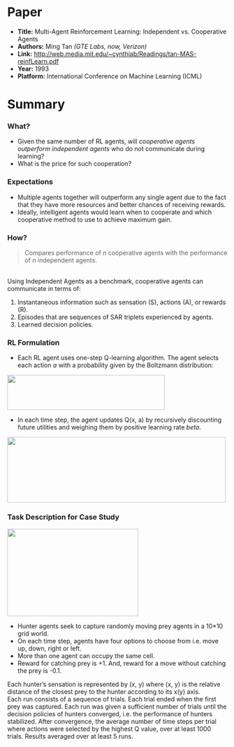 # Paper

- <b>Title:</b> Multi-Agent Reinforcement Learning: Independent vs. Cooperative Agents
- <b>Authors:</b> Ming Tan <i>(GTE Labs, now, Verizon)</i>
- <b>Link:</b> http://web.media.mit.edu/~cynthiab/Readings/tan-MAS-reinfLearn.pdf
- <b>Year:</b> 1993
- <b>Platform:</b> International Conference on Machine Learning (ICML)

# Summary

### What?

* Given the same number of RL agents, will <i>cooperative agents outperform independent agents</i> who do not communicate during learning?
* What is the price for such cooperation?

### Expectations

* Multiple agents together will outperform any single agent due to the fact that they have more resources and better chances of receiving rewards.
* Ideally, intelligent agents would learn when to cooperate and which cooperative method to use to achieve maximum gain.

### How?

> Compares performance of <i>n</i> cooperative agents with the performance of <i>n</i> independent agents.
<br>
Using Independent Agents as a benchmark, cooperative agents can communicate in terms of:

1. Instantaneous information such as sensation (S), actions (A), or rewards (R).
2. Episodes that are sequences of SAR triplets experienced by agents.
3. Learned decision policies.

### RL Formulation

* Each RL agent uses one-step Q-learning algorithm. The agent selects each action <i>a</i> with a probability given by the Boltzmann distribution:

<img src="https://raw.githubusercontent.com/guptakhil12/research-papers/master/images/Screenshot%202019-06-19%20at%207.24.01%20PM.png" height="80" width="360"></img>

* In each time step, the agent updates Q(x, a) by recursively discounting future utilities and weighing them by positive learning rate <i>beta</i>.
  
<img src="https://raw.githubusercontent.com/guptakhil12/research-papers/master/images/Screenshot%202019-06-19%20at%207.25.51%20PM.png" height="150" width="500"></img>

### Task Description for Case Study

<img src="https://raw.githubusercontent.com/guptakhil12/research-papers/master/images/Screenshot%202019-06-19%20at%207.27.46%20PM.png" height="200" width="300"></img>

- Hunter agents seek to capture randomly moving prey agents in a 10*10 grid world.<br>
- On each time step, agents have four options to choose from i.e. move up, down, right or left.<br>
- More than one agent can occupy the same cell.<br>
- Reward for catching prey is +1. And, reward for a move without catching the prey is -0.1.

Each hunter’s sensation is represented by (x, y) where (x, y) is the relative distance of the closest prey to the hunter according to its x(y) axis.<br>
Each run consists of a sequence of trials. Each trial ended when the first prey was captured. Each run was given a sufficient number of trials until the decision policies of hunters converged, i.e. the performance of hunters stabilized.
After convergence, the average number of time steps per trial where actions were selected by the highest Q value, over at least 1000 trials. Results averaged over at least 5 runs.

